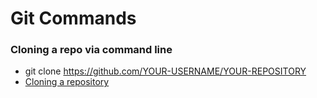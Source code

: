 # Git Commands

### Cloning a repo via command line
- git clone https://github.com/YOUR-USERNAME/YOUR-REPOSITORY
- [Cloning a repository](https://docs.github.com/en/github/creating-cloning-and-archiving-repositories/cloning-a-repository-from-github/cloning-a-repository)
  
